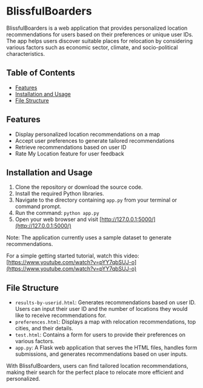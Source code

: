 # BlissfulBoarders

BlissfulBoarders is a web application that provides personalized location recommendations for users based on their preferences or unique user IDs. The app helps users discover suitable places for relocation by considering various factors such as economic sector, climate, and socio-political characteristics.

## Table of Contents

- [Features](#features)
- [Installation and Usage](#installation-and-usage)
- [File Structure](#file-structure)

## Features

- Display personalized location recommendations on a map
- Accept user preferences to generate tailored recommendations
- Retrieve recommendations based on user ID
- Rate My Location feature for user feedback

## Installation and Usage

1. Clone the repository or download the source code.
2. Install the required Python libraries.
3. Navigate to the directory containing `app.py` from your terminal or command prompt.
4. Run the command: `python app.py`
5. Open your web browser and visit [http://127.0.0.1:5000/](http://127.0.0.1:5000/)

Note: The application currently uses a sample dataset to generate recommendations.

For a simple getting started tutorial, watch this video: [https://www.youtube.com/watch?v=pYY7qbSUJ-o](https://www.youtube.com/watch?v=pYY7qbSUJ-o)

## File Structure

- `results-by-userid.html`: Generates recommendations based on user ID. Users can input their user ID and the number of locations they would like to receive recommendations for.
- `preferences.html`: Displays a map with relocation recommendations, top cities, and their details.
- `test.html`: Contains a form for users to provide their preferences on various factors.
- `app.py`: A Flask web application that serves the HTML files, handles form submissions, and generates recommendations based on user inputs.

With BlissfulBoarders, users can find tailored location recommendations, making their search for the perfect place to relocate more efficient and personalized.
